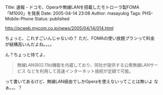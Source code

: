 Title: 速報 - ドコモ、Operaや無線LANを搭載したモトローラ製FOMA「M1000」を発表
Date: 2005-04-14 23:08
Author: masayukig
Tags: PHS-Mobile-Phone
Status: published

<http://pcweb.mycom.co.jp/news/2005/04/14/014.html>

ちょっと、これすごいんじゃないの？
ただ、FOMAの使い放題プランって料金が結構高いんだよね。。。。

ん？ちょっと待てよ、

> 無線LAN(802.11b)機能を内蔵しており、同社が提供する公衆無線LANサービス
> などを利用して高速インターネット接続が定額で可能。

って書いてあるけど、無線LAN経由でしかOperaを使えないってことは無いよ
なぁ。。。？
